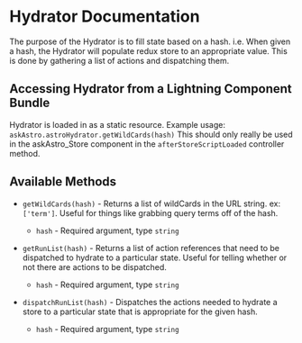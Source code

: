 # Hydrator Documentation
The purpose of the Hydrator is to fill state based on a hash. i.e. When given a hash, the Hydrator will populate redux store to an appropriate value. This is done by gathering a list of actions and dispatching them.

## Accessing Hydrator from a Lightning Component Bundle
Hydrator is loaded in as a static resource. Example usage:
`askAstro.astroHydrator.getWildCards(hash)`
This should only really be used in the askAstro_Store component in the `afterStoreScriptLoaded` controller method.

## Available Methods

* `getWildCards(hash)` - Returns a list of wildCards in the URL string. ex: `['term']`. Useful for things like grabbing query terms off of the hash.
  * `hash` - Required argument, type `string`

* `getRunList(hash)` - Returns a list of action references that need to be dispatched to hydrate to a particular state. Useful for telling whether or not there are actions to be dispatched.
  * `hash` - Required argument, type `string`

* `dispatchRunList(hash)` - Dispatches the actions needed to hydrate a store to a particular state that is appropriate for the given hash.
  * `hash` - Required argument, type `string`
